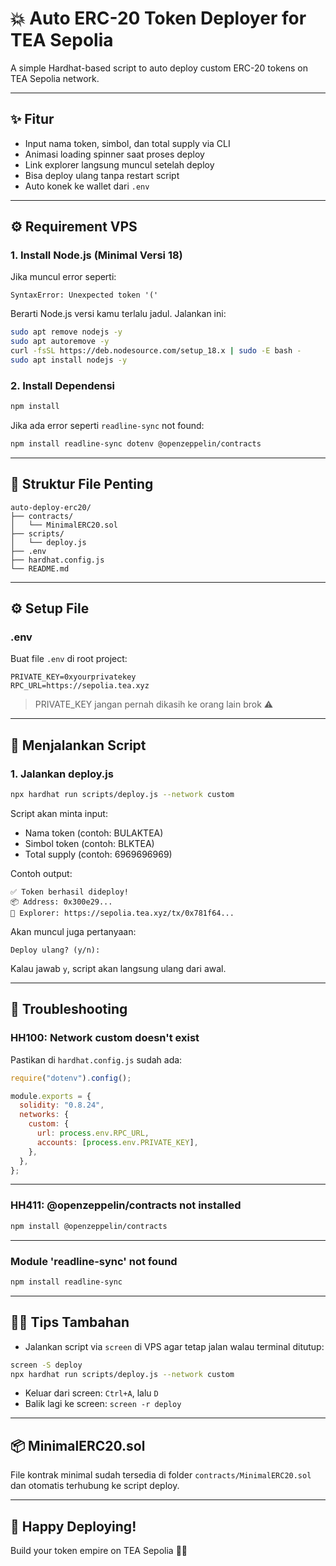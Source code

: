 # 💥 Auto ERC-20 Token Deployer for TEA Sepolia

A simple Hardhat-based script to auto deploy custom ERC-20 tokens on TEA Sepolia network.

---

## ✨ Fitur

- Input nama token, simbol, dan total supply via CLI  
- Animasi loading spinner saat proses deploy  
- Link explorer langsung muncul setelah deploy  
- Bisa deploy ulang tanpa restart script  
- Auto konek ke wallet dari `.env`

---

## ⚙️ Requirement VPS

### 1. Install Node.js (Minimal Versi 18)

Jika muncul error seperti:

```
SyntaxError: Unexpected token '('
```

Berarti Node.js versi kamu terlalu jadul. Jalankan ini:

```bash
sudo apt remove nodejs -y
sudo apt autoremove -y
curl -fsSL https://deb.nodesource.com/setup_18.x | sudo -E bash -
sudo apt install nodejs -y
```

### 2. Install Dependensi

```bash
npm install
```

Jika ada error seperti `readline-sync` not found:

```bash
npm install readline-sync dotenv @openzeppelin/contracts
```

---

## 📁 Struktur File Penting

```
auto-deploy-erc20/
├── contracts/
│   └── MinimalERC20.sol
├── scripts/
│   └── deploy.js
├── .env
├── hardhat.config.js
└── README.md
```

---

## ⚙️ Setup File

### .env

Buat file `.env` di root project:

```env
PRIVATE_KEY=0xyourprivatekey
RPC_URL=https://sepolia.tea.xyz
```

> PRIVATE_KEY jangan pernah dikasih ke orang lain brok ⚠️

---

## 🚀 Menjalankan Script

### 1. Jalankan deploy.js

```bash
npx hardhat run scripts/deploy.js --network custom
```

Script akan minta input:
- Nama token (contoh: BULAKTEA)
- Simbol token (contoh: BLKTEA)
- Total supply (contoh: 6969696969)

Contoh output:

```
✅ Token berhasil dideploy!
📦 Address: 0x300e29...
🔗 Explorer: https://sepolia.tea.xyz/tx/0x781f64...
```

Akan muncul juga pertanyaan:

```
Deploy ulang? (y/n):
```

Kalau jawab `y`, script akan langsung ulang dari awal.

---

## 🔧 Troubleshooting

### HH100: Network custom doesn't exist

Pastikan di `hardhat.config.js` sudah ada:

```js
require("dotenv").config();

module.exports = {
  solidity: "0.8.24",
  networks: {
    custom: {
      url: process.env.RPC_URL,
      accounts: [process.env.PRIVATE_KEY],
    },
  },
};
```

---

### HH411: @openzeppelin/contracts not installed

```bash
npm install @openzeppelin/contracts
```

---

### Module 'readline-sync' not found

```bash
npm install readline-sync
```

---

## 👨‍💻 Tips Tambahan

- Jalankan script via `screen` di VPS agar tetap jalan walau terminal ditutup:

```bash
screen -S deploy
npx hardhat run scripts/deploy.js --network custom
```

- Keluar dari screen: `Ctrl+A`, lalu `D`  
- Balik lagi ke screen: `screen -r deploy`

---

## 📦 MinimalERC20.sol

File kontrak minimal sudah tersedia di folder `contracts/MinimalERC20.sol` dan otomatis terhubung ke script deploy.

---

## 🚀 Happy Deploying!

Build your token empire on TEA Sepolia 🍵💸
